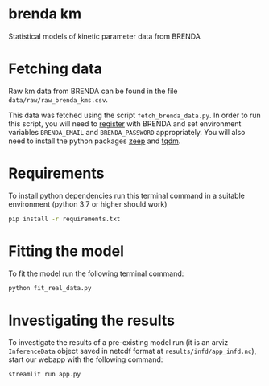brenda km
==============================

Statistical models of kinetic parameter data from BRENDA


Fetching data
=============

Raw km data from BRENDA can be found in the file `data/raw/raw_brenda_kms.csv`.

This data was fetched using the script `fetch_brenda_data.py`. In order to run
this script, you will need to
[register](https://www.brenda-enzymes.org/register.php) with BRENDA and set
environment variables `BRENDA_EMAIL` and `BRENDA_PASSWORD` appropriately. You
will also need to install the python packages
[zeep](https://docs.python-zeep.org/en/master/) and
[tqdm](https://github.com/tqdm/tqdm).


Requirements
============

To install python dependencies run this terminal command in a suitable environment (python 3.7 or higher should work)

```sh
pip install -r requirements.txt
```


Fitting the model
=================

To fit the model run the following terminal command:

```sh
python fit_real_data.py
```

Investigating the results
=========================

To investigate the results of a pre-existing model run (it is an arviz
`InferenceData` object saved in netcdf format at `results/infd/app_infd.nc`),
start our webapp with the following command:

```sh
streamlit run app.py
```
